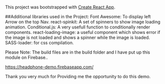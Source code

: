 This project was bootstrapped with [Create React App](https://github.com/facebook/create-react-app).


##Additional libraries used in the Project:
Font Awesome: To display left Arrow on the top Nav.
react-spinkit: A set of spinners to show image loading animation.
Conditional.js: A very usefull function to conditionally render components.
react-loading-image: a useful component which shows error if the image is not loaded and shows a spinner while the image is loaded.
SASS-loader: for css compilation.



Please Note: The build files are in the build folder and I have put up this module on Firebase..

https://headphone-demo.firebaseapp.com/

Thank you very much for Providing me the opportunity to do this demo. 

